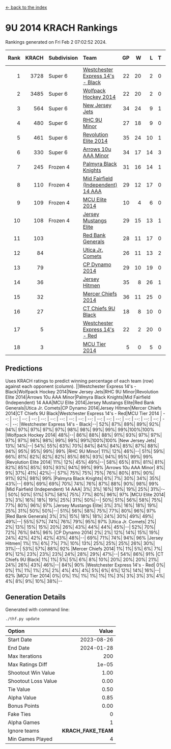 [<- back to the index](readme.md)
# 9U 2014 KRACH Rankings
Rankings generated on Fri Feb  2 07:02:52 2024.

Rank|KRACH|Subdivision|Team|GP|W|L|T|OTW|OTL|SoS|Exp Wins|Win Diff
---:|---:|:---|:---|---:|---:|---:|---:|---:|---:|---:|---:|---:
1|3728|Super 6|[Westchester Express 14's - Black](https://gamesheetstats.com/seasons/3664/teams/140873/schedule)|22|20|2|0|2|0|515|20.8|-0.0
2|3485|Super 6|[Wolfpack Hockey 2014](https://gamesheetstats.com/seasons/3664/teams/140871/schedule)|22|20|2|0|0|1|510|20.8|-0.0
3|564|Super 6|[New Jersey Jets](https://gamesheetstats.com/seasons/3664/teams/140881/schedule)|34|24|9|1|3|0|565|25.4|0.0
4|480|Super 6|[RHC 9U Minor](https://gamesheetstats.com/seasons/3664/teams/140876/schedule)|27|18|9|0|1|0|695|18.9|0.0
5|461|Super 6|[Revolution Elite 2014](https://gamesheetstats.com/seasons/3664/teams/140880/schedule)|35|24|10|1|2|1|307|25.4|0.0
6|330|Super 6|[Arrows 10u AAA Minor](https://gamesheetstats.com/seasons/3664/teams/140872/schedule)|34|17|14|3|0|2|728|19.4|0.0
7|245|Frozen 4|[Palmyra Black Knights](https://gamesheetstats.com/seasons/3664/teams/140875/schedule)|31|16|14|1|1|1|645|17.4|0.0
8|110|Frozen 4|[Mid Fairfield (Independent) 14 AAA](https://gamesheetstats.com/seasons/3664/teams/140878/schedule)|29|12|17|0|1|0|671|12.9|0.0
9|109|Frozen 4|[MCU Elite 2014](https://gamesheetstats.com/seasons/3664/teams/140874/schedule)|10|4|6|0|0|1|1392|4.9|0.0
10|108|Frozen 4|[Jersey Mustangs Elite](https://gamesheetstats.com/seasons/3664/teams/140888/schedule)|29|15|13|1|1|3|179|16.4|0.0
11|103||[Red Bank Generals](https://gamesheetstats.com/seasons/3664/teams/140883/schedule)|28|11|17|0|1|1|557|11.9|0.0
12|84||[Utica Jr. Comets](https://gamesheetstats.com/seasons/3664/teams/140884/schedule)|26|11|13|2|0|1|406|12.9|0.0
13|79||[CP Dynamo 2014](https://gamesheetstats.com/seasons/3664/teams/140877/schedule)|29|10|19|0|0|1|659|10.9|0.0
14|36||[Jersey Hitmen](https://gamesheetstats.com/seasons/3664/teams/140879/schedule)|35|8|26|1|1|1|658|9.4|0.0
15|32||[Mercer Chiefs 2014](https://gamesheetstats.com/seasons/3664/teams/140885/schedule)|36|11|25|0|1|2|177|11.9|0.0
16|27||[CT Chiefs 9U Black](https://gamesheetstats.com/seasons/3664/teams/140886/schedule)|18|8|10|0|1|0|126|8.9|0.0
17|5||[Westchester Express 14's - Red](https://gamesheetstats.com/seasons/3664/teams/140887/schedule)|22|2|20|0|0|0|100|2.9|0.0
18|3||[MCU Tier 2014](https://gamesheetstats.com/seasons/3664/teams/140882/schedule)|5|0|5|0|0|0|200|0.9|0.0

## Predictions
Uses KRACH ratings to predict winning percentage of each team (row) against each opponent (column).
||Westchester Express 14's - Black|Wolfpack Hockey 2014|New Jersey Jets|RHC 9U Minor|Revolution Elite 2014|Arrows 10u AAA Minor|Palmyra Black Knights|Mid Fairfield (Independent) 14 AAA|MCU Elite 2014|Jersey Mustangs Elite|Red Bank Generals|Utica Jr. Comets|CP Dynamo 2014|Jersey Hitmen|Mercer Chiefs 2014|CT Chiefs 9U Black|Westchester Express 14's - Red|MCU Tier 2014
| --: | --: | --: | --: | --: | --: | --: | --: | --: | --: | --: | --: | --: | --: | --: | --: | --: | --: | --: 
|Westchester Express 14's - Black|--| 52%| 87%| 89%| 89%| 92%| 94%| 97%| 97%| 97%| 97%| 98%| 98%| 99%| 99%| 99%|100%|100%
|Wolfpack Hockey 2014| 48%|--| 86%| 88%| 88%| 91%| 93%| 97%| 97%| 97%| 97%| 98%| 98%| 99%| 99%| 99%|100%|100%
|New Jersey Jets| 13%| 14%|--| 54%| 55%| 63%| 70%| 84%| 84%| 84%| 85%| 87%| 88%| 94%| 95%| 95%| 99%| 99%
|RHC 9U Minor| 11%| 12%| 46%|--| 51%| 59%| 66%| 81%| 82%| 82%| 82%| 85%| 86%| 93%| 94%| 95%| 99%| 99%
|Revolution Elite 2014| 11%| 12%| 45%| 49%|--| 58%| 65%| 81%| 81%| 81%| 82%| 85%| 85%| 93%| 93%| 94%| 99%| 99%
|Arrows 10u AAA Minor|  8%|  9%| 37%| 41%| 42%|--| 57%| 75%| 75%| 75%| 76%| 80%| 81%| 90%| 91%| 92%| 98%| 99%
|Palmyra Black Knights|  6%|  7%| 30%| 34%| 35%| 43%|--| 69%| 69%| 69%| 70%| 74%| 76%| 87%| 88%| 90%| 98%| 99%
|Mid Fairfield (Independent) 14 AAA|  3%|  3%| 16%| 19%| 19%| 25%| 31%|--| 50%| 50%| 51%| 57%| 58%| 75%| 77%| 80%| 96%| 97%
|MCU Elite 2014|  3%|  3%| 16%| 18%| 19%| 25%| 31%| 50%|--| 50%| 51%| 56%| 58%| 75%| 77%| 80%| 96%| 97%
|Jersey Mustangs Elite|  3%|  3%| 16%| 18%| 19%| 25%| 31%| 50%| 50%|--| 51%| 56%| 58%| 75%| 77%| 80%| 96%| 97%
|Red Bank Generals|  3%|  3%| 15%| 18%| 18%| 24%| 30%| 49%| 49%| 49%|--| 55%| 57%| 74%| 76%| 79%| 95%| 97%
|Utica Jr. Comets|  2%|  2%| 13%| 15%| 15%| 20%| 26%| 43%| 44%| 44%| 45%|--| 52%| 70%| 72%| 76%| 94%| 96%
|CP Dynamo 2014|  2%|  2%| 12%| 14%| 15%| 19%| 24%| 42%| 42%| 42%| 43%| 48%|--| 69%| 71%| 74%| 94%| 96%
|Jersey Hitmen|  1%|  1%|  6%|  7%|  7%| 10%| 13%| 25%| 25%| 25%| 26%| 30%| 31%|--| 53%| 57%| 88%| 92%
|Mercer Chiefs 2014|  1%|  1%|  5%|  6%|  7%|  9%| 12%| 23%| 23%| 23%| 24%| 28%| 29%| 47%|--| 54%| 86%| 91%
|CT Chiefs 9U Black|  1%|  1%|  5%|  5%|  6%|  8%| 10%| 20%| 20%| 20%| 21%| 24%| 26%| 43%| 46%|--| 84%| 90%
|Westchester Express 14's - Red|  0%|  0%|  1%|  1%|  1%|  2%|  2%|  4%|  4%|  4%|  5%|  6%|  6%| 12%| 14%| 16%|--| 62%
|MCU Tier 2014|  0%|  0%|  1%|  1%|  1%|  1%|  1%|  3%|  3%|  3%|  3%|  4%|  4%|  8%|  9%| 10%| 38%|--

## Generation Details

Generated with command line:
```
./thf.py update
```

| Option | Value |
| :----- | ----: |
| Start Date | 2023-08-26 |
| End Date | 2024-01-28 |
| Max Iterations | 200 |
| Max Ratings Diff | 1e-05 |
| Shootout Win Value | 1.00 |
| Shootout Loss Value | 0.00 |
| Tie Value | 0.50 |
| Alpha Value | 0.85 |
| Bonus Points | 0.00 |
| Fake Ties | 0 |
| Alpha Games | 1 |
| Ignore teams | __KRACH_FAKE_TEAM__ |
| Min Games Played | 4 |

